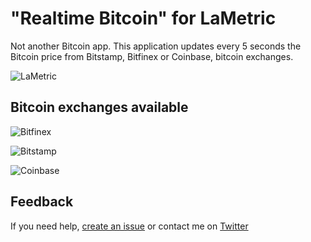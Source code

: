 # "Realtime Bitcoin" for LaMetric

Not another Bitcoin app.
This application updates every 5 seconds the Bitcoin price from Bitstamp, Bitfinex or Coinbase, bitcoin exchanges.

![LaMetric](https://raw.githubusercontent.com/pgrimaud/lametric-bitcoin-realtime/master/images/app.jpg)

## Bitcoin exchanges available

![Bitfinex](https://raw.githubusercontent.com/pgrimaud/lametric-bitcoin-realtime/master/images/bitfinex.jpg)

![Bitstamp](https://raw.githubusercontent.com/pgrimaud/lametric-bitcoin-realtime/master/images/bitstamp.jpg)

![Coinbase](https://raw.githubusercontent.com/pgrimaud/lametric-bitcoin-realtime/master/images/coinbase.jpg)

## Feedback

If you need help, [create an issue](https://github.com/pgrimaud/lametric-bitcoin-realtime/issues) or contact me on [Twitter](http://twitter.com/pgrimaud_)
